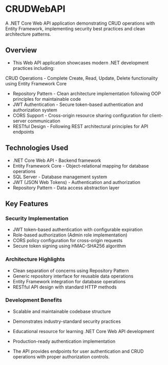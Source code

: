 # CRUDWebAPI

 A .NET Core Web API application demonstrating CRUD operations with Entity Framework, implementing security best practices and clean architecture patterns.
## Overview
- This Web API application showcases modern .NET development practices including:

 CRUD Operations - Complete Create, Read, Update, Delete functionality using Entity Framework Core
- Repository Pattern - Clean architecture implementation following OOP principles for maintainable code
- JWT Authentication - Secure token-based authentication and authorization system
- CORS Support - Cross-origin resource sharing configuration for client-server communication
- RESTful Design - Following REST architectural principles for API endpoints

## Technologies Used

- .NET Core Web API - Backend framework
- Entity Framework Core - Object-relational mapping for database operations
- SQL Server - Database management system
- JWT (JSON Web Tokens) - Authentication and authorization
- Repository Pattern - Data access abstraction layer

## Key Features
### Security Implementation

- JWT token-based authentication with configurable expiration
- Role-based authorization (Admin role implementation)
- CORS policy configuration for cross-origin requests
- Secure token signing using HMAC-SHA256 algorithm

### Architecture Highlights

- Clean separation of concerns using Repository Pattern
- Generic repository interface for reusable data operations
- Entity Framework integration for database operations
- RESTful API design with standard HTTP methods

### Development Benefits

- Scalable and maintainable codebase structure
- Demonstrates industry-standard security practices
- Educational resource for learning .NET Core Web API development
- Production-ready authentication implementation


- The API provides endpoints for user authentication and CRUD operations with proper authorization controls.
